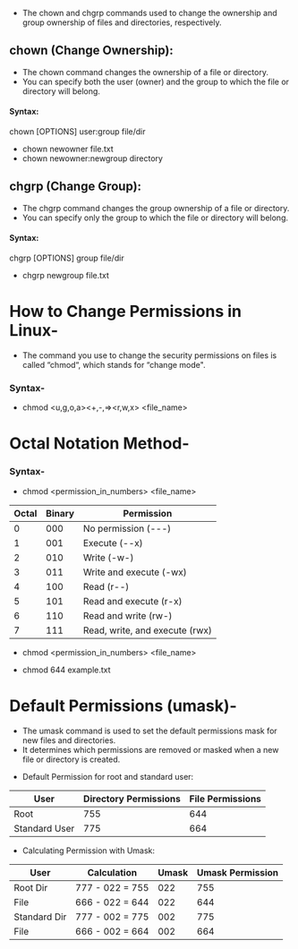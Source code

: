 * The chown and chgrp commands used to change the ownership and group ownership of files and directories, respectively.

## chown (Change Ownership):
- The chown command changes the ownership of a file or directory.
- You can specify both the user (owner) and the group to which the file or directory will belong.

#### Syntax:
chown [OPTIONS] user:group file/dir
- chown newowner file.txt
- chown newowner:newgroup directory

## chgrp (Change Group):
- The chgrp command changes the group ownership of a file or directory.
- You can specify only the group to which the file or directory will belong.

#### Syntax:
chgrp [OPTIONS] group file/dir
- chgrp newgroup file.txt


# How to Change Permissions in Linux-
- The command you use to change the security permissions on files is called “chmod“, which stands for “change mode".
### Syntax-
* chmod <u,g,o,a><+,-,=><r,w,x> <file_name>
# Octal Notation Method-
### Syntax- 
* chmod <permission_in_numbers> <file_name>

| Octal | Binary | Permission                |
|-------|--------|---------------------------|
| 0     | 000    | No permission (---)      |
| 1     | 001    | Execute (--x)             |
| 2     | 010    | Write (-w-)               |
| 3     | 011    | Write and execute (-wx)   |
| 4     | 100    | Read (r--)                |
| 5     | 101    | Read and execute (r-x)    |
| 6     | 110    | Read and write (rw-)      |
| 7     | 111    | Read, write, and execute (rwx) |


* chmod <permission_in_numbers> <file_name>
- chmod 644 example.txt

  
# Default Permissions (umask)-
- The umask command is used to set the default permissions mask for new files and directories. 
- It determines which permissions are removed or masked when a new file or directory is created.
* Default Permission for root and standard user:
  
| User           | Directory Permissions | File Permissions |
|----------------|-----------------------|------------------|
| Root           | 755                   | 644              |
| Standard User  | 775                   | 664              |

- Calculating Permission with Umask:

| User           | Calculation          | Umask | Umask Permission |
|----------------|----------------------|-------|------------------|
| Root Dir       | 777 - 022 = 755     | 022   | 755              |
| File           | 666 - 022 = 644     | 022   | 644              |
| Standard Dir   | 777 - 002 = 775     | 002   | 775              |
| File           | 666 - 002 = 664     | 002   | 664              |

